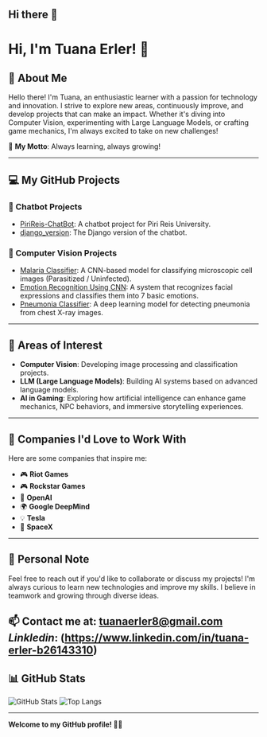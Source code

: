 ## Hi there 👋

# Hi, I'm Tuana Erler! 👋

## 📌 About Me
Hello there! I'm Tuana, an enthusiastic learner with a passion for technology and innovation. I strive to explore new areas, continuously improve, and develop projects that can make an impact. Whether it's diving into Computer Vision, experimenting with Large Language Models, or crafting game mechanics, I'm always excited to take on new challenges!

🌟 **My Motto**: Always learning, always growing!

---

## 💻 My GitHub Projects
### 🤖 Chatbot Projects
- [PiriReis-ChatBot](https://github.com/tnerler/PiriReis-ChatBot): A chatbot project for Piri Reis University.
- [django_version](https://github.com/tnerler/django_version): The Django version of the chatbot.

### 🧠 Computer Vision Projects
- [Malaria Classifier](https://github.com/tnerler/Malaria-Classifier): A CNN-based model for classifying microscopic cell images (Parasitized / Uninfected).
- [Emotion Recognition Using CNN](https://github.com/tnerler/Emotion-Recognition-Using-CNN): A system that recognizes facial expressions and classifies them into 7 basic emotions.
- [Pneumonia Classifier](https://github.com/tnerler/Pneumonia-Classifier): A deep learning model for detecting pneumonia from chest X-ray images.

---

## 🌟 Areas of Interest
- **Computer Vision**: Developing image processing and classification projects.
- **LLM (Large Language Models)**: Building AI systems based on advanced language models.
- **AI in Gaming**: Exploring how artificial intelligence can enhance game mechanics, NPC behaviors, and immersive storytelling experiences.

---

## 🏢 Companies I'd Love to Work With
Here are some companies that inspire me:
- 🎮 **Riot Games**
- 🎮 **Rockstar Games**
- 🦄 **OpenAI**
- 🌍 **Google DeepMind**
- 💡 **Tesla**
- 🚗 **SpaceX**

---

## 🌈 Personal Note
Feel free to reach out if you'd like to collaborate or discuss my projects! I'm always curious to learn new technologies and improve my skills. I believe in teamwork and growing through diverse ideas. 

📫 Contact me at: [tuanaerler8@gmail.com](mailto:tuanaerler8@gmail.com)
*Linkledin*: (https://www.linkedin.com/in/tuana-erler-b26143310)
---

## 📊 GitHub Stats
![GitHub Stats](https://github-readme-stats.vercel.app/api?username=tnerler&show_icons=true&theme=radical)
![Top Langs](https://github-readme-stats.vercel.app/api/top-langs/?username=tnerler&layout=compact&theme=radical)

---

**Welcome to my GitHub profile! 👩‍💻**
